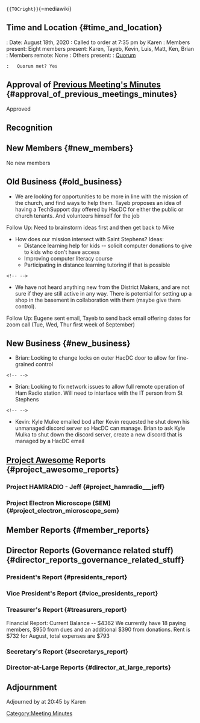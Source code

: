 `{{TOCright}}`{=mediawiki}

## Time and Location {#time_and_location}

:   Date: August 18th, 2020
:   Called to order at 7:35 pm by Karen
:   Members present: Eight members present: Karen, Tayeb, Kevin, Luis,
    Matt, Ken, Brian
:   Members remote: None
:   Others present:
:   [Quorum](Quorum)

    :   Quorum met? Yes

## Approval of [Previous Meeting's Minutes](Regular_Member_Meeting_2020_06_09) {#approval_of_previous_meetings_minutes}

Approved

## Recognition

## New Members {#new_members}

No new members

## Old Business {#old_business}

-   We are looking for opportunities to be more in line with the mission
    of the church, and find ways to help them. Tayeb proposes an idea of
    having a TechSupport day offered by HacDC for either the public or
    church tenants. And volunteers himself for the job

Follow Up: Need to brainstorm ideas first and then get back to Mike

-   How does our mission intersect with Saint Stephens? Ideas:
    -   Distance learning help for kids -- solicit computer donations to
        give to kids who don't have access
    -   Improving computer literacy course
    -   Participating in distance learning tutoring if that is possible

```{=html}
<!-- -->
```
-   We have not heard anything new from the District Makers, and are not
    sure if they are still active in any way. There is potential for
    setting up a shop in the basement in collaboration with them (maybe
    give them control).

Follow Up: Eugene sent email, Tayeb to send back email offering dates
for zoom call (Tue, Wed, Thur first week of September)

## New Business {#new_business}

-   Brian: Looking to change locks on outer HacDC door to allow for
    fine-grained control

```{=html}
<!-- -->
```
-   Brian: Looking to fix network issues to allow full remote operation
    of Ham Radio station. Will need to interface with the IT person from
    St Stephens

```{=html}
<!-- -->
```
-   Kevin: Kyle Mulke emailed bod after Kevin requested he shut down his
    unmanaged discord server so HacDC can manage. Brian to ask Kyle
    Mulka to shut down the discord server, create a new discord that is
    managed by a HacDC email

## [Project Awesome](:Category:Project_Awesome) Reports {#project_awesome_reports}

### Project HAMRADIO - Jeff {#project_hamradio___jeff}

### Project Electron Microscope (SEM) {#project_electron_microscope_sem}

## Member Reports {#member_reports}

## Director Reports (Governance related stuff) {#director_reports_governance_related_stuff}

### President's Report {#presidents_report}

### Vice President's Report {#vice_presidents_report}

### Treasurer's Report {#treasurers_report}

Financial Report: Current Balance -- \$4362 We currently have 18 paying
members, \$950 from dues and an additional \$390 from donations. Rent is
\$732 for August, total expenses are \$793

### Secretary's Report {#secretarys_report}

### Director-at-Large Reports {#director_at_large_reports}

## Adjournment

Adjourned by at 20:45 by Karen

[Category:Meeting Minutes](Category:Meeting_Minutes)
